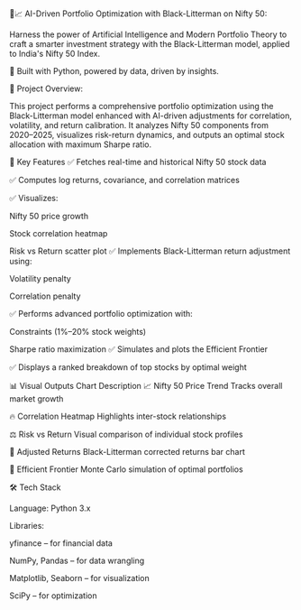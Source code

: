 🧠📈 AI-Driven Portfolio Optimization with Black-Litterman on Nifty 50:

Harness the power of Artificial Intelligence and Modern Portfolio Theory to craft a smarter investment strategy with the Black-Litterman model, applied to India's Nifty 50 Index.

🤖 Built with Python, powered by data, driven by insights.

🚀 Project Overview:

This project performs a comprehensive portfolio optimization using the Black-Litterman model enhanced with AI-driven adjustments for correlation, volatility, and return calibration. It analyzes Nifty 50 components from 2020–2025, visualizes risk-return dynamics, and outputs an optimal stock allocation with maximum Sharpe ratio.

🧩 Key Features
✅ Fetches real-time and historical Nifty 50 stock data

✅ Computes log returns, covariance, and correlation matrices

✅ Visualizes:

Nifty 50 price growth

Stock correlation heatmap

Risk vs Return scatter plot
✅ Implements Black-Litterman return adjustment using:

Volatility penalty

Correlation penalty

✅ Performs advanced portfolio optimization with:

Constraints (1%–20% stock weights)

Sharpe ratio maximization
✅ Simulates and plots the Efficient Frontier

✅ Displays a ranked breakdown of top stocks by optimal weight

📊 Visual Outputs
Chart	Description
📈 Nifty 50 Price Trend	Tracks overall market growth

🔥 Correlation Heatmap	Highlights inter-stock relationships

⚖️ Risk vs Return	Visual comparison of individual stock profiles

🚀 Adjusted Returns	Black-Litterman corrected returns bar chart

🌈 Efficient Frontier	Monte Carlo simulation of optimal portfolios

🛠️ Tech Stack

Language: Python 3.x

Libraries:

yfinance – for financial data

NumPy, Pandas – for data wrangling

Matplotlib, Seaborn – for visualization

SciPy – for optimization


